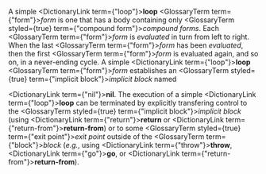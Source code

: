 A simple <DictionaryLink  term={"loop"}><b>loop</b></DictionaryLink> <GlossaryTerm  term={"form"}><i>form</i></GlossaryTerm> is one that has a body containing only <GlossaryTerm styled={true} term={"compound form"}><i>compound forms</i></GlossaryTerm>. Each <GlossaryTerm  term={"form"}><i>form</i></GlossaryTerm> is *evaluated* in turn from left to right. When the last <GlossaryTerm  term={"form"}><i>form</i></GlossaryTerm> has been *evaluated*, then the first <GlossaryTerm  term={"form"}><i>form</i></GlossaryTerm> is evaluated again, and so on, in a never-ending cycle. A simple <DictionaryLink  term={"loop"}><b>loop</b></DictionaryLink> <GlossaryTerm  term={"form"}><i>form</i></GlossaryTerm> establishes an <GlossaryTerm styled={true} term={"implicit block"}><i>implicit block</i></GlossaryTerm> named

<DictionaryLink  term={"nil"}><b>nil</b></DictionaryLink>. The execution of a simple <DictionaryLink  term={"loop"}><b>loop</b></DictionaryLink> can be terminated by explicitly transfering control to the <GlossaryTerm styled={true} term={"implicit block"}><i>implicit block</i></GlossaryTerm> (using <DictionaryLink  term={"return"}><b>return</b></DictionaryLink> or <DictionaryLink  term={"return-from"}><b>return-from</b></DictionaryLink>) or to some <GlossaryTerm styled={true} term={"exit point"}><i>exit point</i></GlossaryTerm> outside of the <GlossaryTerm  term={"block"}><i>block</i></GlossaryTerm> (*e.g.*, using <DictionaryLink  term={"throw"}><b>throw</b></DictionaryLink>, <DictionaryLink  term={"go"}><b>go</b></DictionaryLink>, or <DictionaryLink  term={"return-from"}><b>return-from</b></DictionaryLink>).
